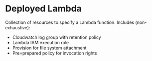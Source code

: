 # Deployed Lambda

Collection of resources to specify a Lambda function. Includes (non-exhaustive):

* Cloudwatch log group with retention policy
* Lambda IAM execution role
* Provision for file system attachment
* Pre=prepared policy for invocation rights
